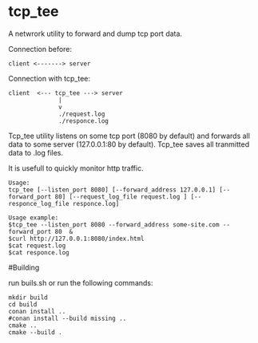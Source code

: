 # tcp_tee
A netwrork utility to forward and dump tcp port data.

Connection before:
```
client <-------> server
```
Connection with tcp_tee:
```
client  <--- tcp_tee ---> server
              |
              v
              ./request.log
              ./responce.log
```
Tcp_tee utility listens on some tcp port (8080 by default) and forwards all data to some server (127.0.0.1:80 by default). Tcp_tee saves all tranmitted data to .log files.

It is usefull to quickly monitor http traffic.
```
Usage:
tcp_tee [--listen_port 8080] [--forward_address 127.0.0.1] [--forward_port 80] [--request_log_file request.log ] [--responce_log_file responce.log]
```

```
Usage example:
$tcp_tee --listen_port 8080 --forward_address some-site.com --forward_port 80  &
$curl http://127.0.0.1:8080/index.html
$cat request.log
$cat responce.log
```



#Building

run buils.sh
or run the following commands:
```
mkdir build
cd build
conan install ..
#conan install --build missing .. 
cmake .. 
cmake --build . 
```
